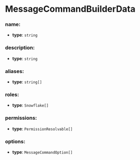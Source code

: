 # MessageCommandBuilderData 
<Badge type="tip" text="interface" vertical="middle" />

### name: 
- **type**: `string`

### description:
- **type**: `string`

### aliases:
- **type**: `string[]`

### roles:
- **type**: `Snowflake[]`

### permissions:
- **type**: `PermissionResolvable[]`

### options:
- **type**: `MessageCommandOption[]`